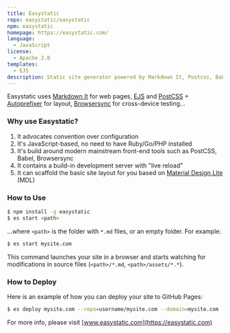 ```yaml
---
title: Easystatic
repo: easystatic/easystatic
npm: easystatic
homepage: https://easystatic.com/
language:
  - JavaScript
license:
  - Apache 2.0
templates:
  - EJS
description: Static site generator powered by Markdown It, Postcss, Babel, Browsersync
---
```


Easystatic uses [Markdown It](https://markdown-it.github.io/) for web pages,
[EJS](http://ejs.co/) and [PostCSS](http://postcss.org/) +
[Autoprefixer](https://github.com/postcss/autoprefixer) for layout,
[Browsersync](https://browsersync.io/) for cross-device testing...

### Why use Easystatic?

1. It advocates convention over configuration
2. It's JavaScript-based, no need to have Ruby/Go/PHP installed
3. It's build around modern mainstream front-end tools such as PostCSS, Babel, Browsersync
4. It contains a build-in development server with "live reload"
5. It can scaffold the basic site layout for you based on [Material Design Lite](http://getmdl.io/) (MDL)

### How to Use

```sh
$ npm install -g easystatic
$ es start <path>
```

...where `<path>` is the folder with `*.md` files, or an empty folder. For example:

```sh
$ es start mysite.com
```

This command launches your site in a browser and starts watching for modifications in source files
(`<path>/*.md`, `<path>/assets/*.*`).

### How to Deploy

Here is an example of how you can deploy your site to GitHub Pages:

```sh
$ es deploy mysite.com --repo=username/mysite.com --domain=mysite.com
```

For more info, please visit [www.easystatic.com](https://easystatic.com)